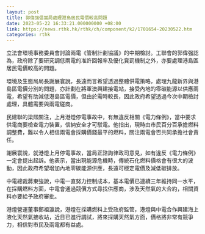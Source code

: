 ```yaml
---
layout: post
title: 郭偉强倡當局處理港島居民電價較高問題
date: 2023-05-22 16:33:21.000000000 +08:00
link: https://news.rthk.hk/rthk/ch/component/k2/1701654-20230522.htm
categories: rthk
---
```


立法會環境事務委員會討論兩電《管制計劃協議》的中期檢討。工聯會的郭偉强認為，政府除了要研究調低兩電的准許回報率及優化賞罰機制之外，亦要處理港島區居民電價較高的問題。

環境及生態局局長謝展寰說，長遠而言希望透過整體供電策略，處理九龍新界與港島區電價分別的問題，亦計劃在將軍澳興建接電站，接受內地的零碳能源以供應兩電，希望有助減低港島區電價，但由於需時較長，因此政府希望透過今次中期檢討處理，具體需要與兩電磋商。

民建聯的梁熙關注，上月港燈停電事故中，有無違反相關《電力條例》，當中要求供電商要檢查電力裝置，信納安全才可駁電。他指出，現時由市民百分百承擔燃料調整費，難以令人相信兩電會採購價錢最平的燃料，關注兩電會否共同承擔社會責任。

謝展寰說，就港燈上月停電事故，當局正諮詢律政司意見，如有違反《電力條例》一定會提出起訴。他表示，當出現能源危機時，傳統石化燃料價格會有很大的波動，因此政府希望增加內地零碳能源供應，長遠可穩定電價及減低碳排放。

中電總裁蔣東強說，中電一直努力控制成本，基本電價已連續三年維持同一水平，在採購燃料方面，中電會通過競價方式尋找供應商，涉及天然氣的大合約，相關資料亦要給予政府審批。

港燈營運董事鄭祖瀛說，港燈在採購燃料上受政府監管，港燈與中電合作興建海上液化天然氣接收站，近日已進行調試，將來採購天然氣方面，價格將非常有競爭力，相信對市民及兩電都有益處。
